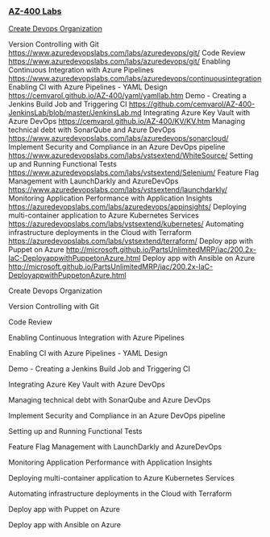 ### [AZ-400 Labs](https://github.com/cemvarol/cemvarol.github.io/tree/main/Labs/400)
[Create Devops Organization](https://app.vsaex.visualstudio.com/signup)



Version Controlling with Git	https://www.azuredevopslabs.com/labs/azuredevops/git/
Code Review 	https://www.azuredevopslabs.com/labs/azuredevops/git/
Enabling Continuous Integration with Azure Pipelines	https://www.azuredevopslabs.com/labs/azuredevops/continuousintegration
Enabling CI with Azure Pipelines - YAML Design	https://cemvarol.github.io/AZ-400/yaml/yamllab.htm
Demo - Creating a Jenkins Build Job and Triggering CI	https://github.com/cemvarol/AZ-400-JenkinsLab/blob/master/JenkinsLab.md
Integrating Azure Key Vault with Azure DevOps	https://cemvarol.github.io/AZ-400/KV/KV.htm
Managing technical debt with SonarQube and Azure DevOps	https://www.azuredevopslabs.com/labs/azuredevops/sonarcloud/
Implement Security and Compliance in an Azure DevOps pipeline	https://www.azuredevopslabs.com/labs/vstsextend/WhiteSource/
Setting up and Running Functional Tests	https://www.azuredevopslabs.com/labs/vstsextend/Selenium/
Feature Flag Management with LaunchDarkly and AzureDevOps	https://www.azuredevopslabs.com/labs/vstsextend/launchdarkly/
Monitoring Application Performance with Application Insights	https://azuredevopslabs.com/labs/azuredevops/appinsights/
Deploying multi-container application to Azure Kubernetes Services	https://azuredevopslabs.com/labs/vstsextend/kubernetes/
Automating infrastructure deployments in the Cloud with Terraform	https://azuredevopslabs.com/labs/vstsextend/terraform/
Deploy app with Puppet on Azure	http://microsoft.github.io/PartsUnlimitedMRP/iac/200.2x-IaC-DeployappwithPuppetonAzure.html
Deploy app with Ansible on Azure	http://microsoft.github.io/PartsUnlimitedMRP/iac/200.2x-IaC-DeployappwithPuppetonAzure.html





Create Devops Organization

Version Controlling with Git

Code Review 

Enabling Continuous Integration with Azure Pipelines

Enabling CI with Azure Pipelines - YAML Design

Demo - Creating a Jenkins Build Job and Triggering CI

Integrating Azure Key Vault with Azure DevOps

Managing technical debt with SonarQube and Azure DevOps

Implement Security and Compliance in an Azure DevOps pipeline

Setting up and Running Functional Tests

Feature Flag Management with LaunchDarkly and AzureDevOps

Monitoring Application Performance with Application Insights

Deploying multi-container application to Azure Kubernetes Services

Automating infrastructure deployments in the Cloud with Terraform

Deploy app with Puppet on Azure

Deploy app with Ansible on Azure



